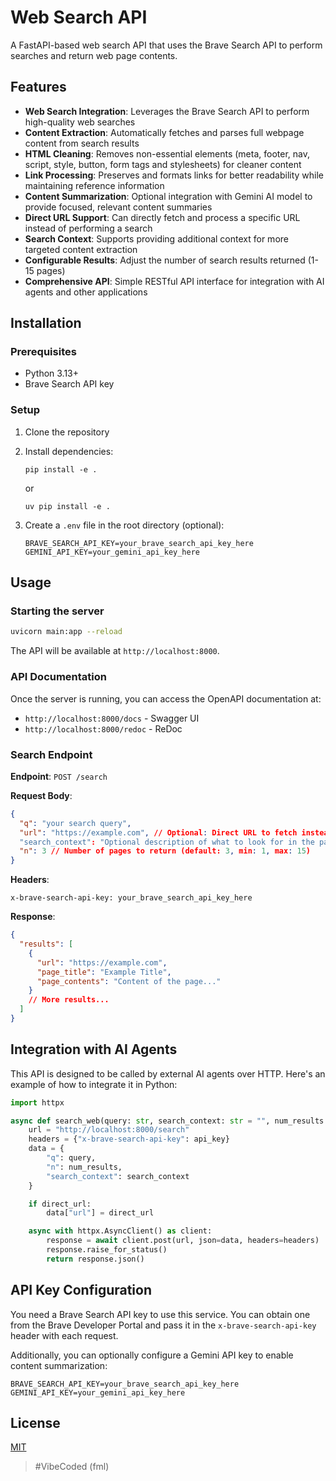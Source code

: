 # Web Search API

A FastAPI-based web search API that uses the Brave Search API to perform searches and return web page contents.

## Features

- **Web Search Integration**: Leverages the Brave Search API to perform high-quality web searches
- **Content Extraction**: Automatically fetches and parses full webpage content from search results
- **HTML Cleaning**: Removes non-essential elements (meta, footer, nav, script, style, button, form tags and stylesheets) for cleaner content
- **Link Processing**: Preserves and formats links for better readability while maintaining reference information
- **Content Summarization**: Optional integration with Gemini AI model to provide focused, relevant content summaries
- **Direct URL Support**: Can directly fetch and process a specific URL instead of performing a search
- **Search Context**: Supports providing additional context for more targeted content extraction
- **Configurable Results**: Adjust the number of search results returned (1-15 pages)
- **Comprehensive API**: Simple RESTful API interface for integration with AI agents and other applications

## Installation

### Prerequisites

- Python 3.13+
- Brave Search API key

### Setup

1. Clone the repository
2. Install dependencies:

   ```
   pip install -e .
   ```

   or

   ```
   uv pip install -e .
   ```

3. Create a `.env` file in the root directory (optional):
   ```
   BRAVE_SEARCH_API_KEY=your_brave_search_api_key_here
   GEMINI_API_KEY=your_gemini_api_key_here
   ```

## Usage

### Starting the server

```bash
uvicorn main:app --reload
```

The API will be available at `http://localhost:8000`.

### API Documentation

Once the server is running, you can access the OpenAPI documentation at:

- `http://localhost:8000/docs` - Swagger UI
- `http://localhost:8000/redoc` - ReDoc

### Search Endpoint

**Endpoint**: `POST /search`

**Request Body**:

```json
{
  "q": "your search query",
  "url": "https://example.com", // Optional: Direct URL to fetch instead of search
  "search_context": "Optional description of what to look for in the pages",
  "n": 3 // Number of pages to return (default: 3, min: 1, max: 15)
}
```

**Headers**:

```
x-brave-search-api-key: your_brave_search_api_key_here
```

**Response**:

```json
{
  "results": [
    {
      "url": "https://example.com",
      "page_title": "Example Title",
      "page_contents": "Content of the page..."
    }
    // More results...
  ]
}
```

## Integration with AI Agents

This API is designed to be called by external AI agents over HTTP. Here's an example of how to integrate it in Python:

```python
import httpx

async def search_web(query: str, search_context: str = "", num_results: int = 3, api_key: str = None, direct_url: str = None):
    url = "http://localhost:8000/search"
    headers = {"x-brave-search-api-key": api_key}
    data = {
        "q": query,
        "n": num_results,
        "search_context": search_context
    }

    if direct_url:
        data["url"] = direct_url

    async with httpx.AsyncClient() as client:
        response = await client.post(url, json=data, headers=headers)
        response.raise_for_status()
        return response.json()
```

## API Key Configuration

You need a Brave Search API key to use this service. You can obtain one from the Brave Developer Portal and pass it in the `x-brave-search-api-key` header with each request.

Additionally, you can optionally configure a Gemini API key to enable content summarization:

```
BRAVE_SEARCH_API_KEY=your_brave_search_api_key_here
GEMINI_API_KEY=your_gemini_api_key_here
```

## License

[MIT](LICENSE)

> #VibeCoded (fml)

